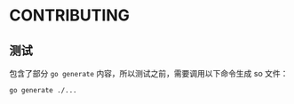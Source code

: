 CONTRIBUTING
===

测试
---

包含了部分 `go generate` 内容，所以测试之前，需要调用以下命令生成 so 文件：

```shell
go generate ./...
```

